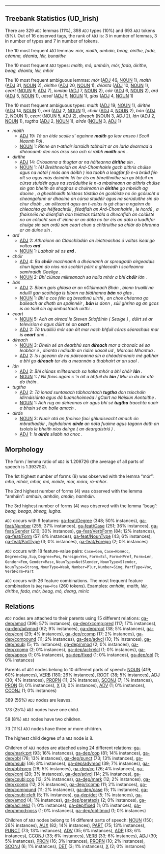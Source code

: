 

--------------------------------------------------------------------------------

## Treebank Statistics (UD_Irish)

There are 329 `ADJ` lemmas (11%), 398 `ADJ` types (10%) and 693 `ADJ` tokens (5%).
Out of 16 observed tags, the rank of `ADJ` is: 3 in number of lemmas, 3 in number of types and 7 in number of tokens.

The 10 most frequent `ADJ` lemmas: <em>mór, maith, amháin, beag, áirithe, fada, céanna, déanta, léir, bunaithe</em>

The 10 most frequent `ADJ` types:  <em>maith, mó, amháin, mór, fada, áirithe, beag, déanta, léir, mhór</em>

The 10 most frequent ambiguous lemmas: <em>mór</em> ([ADJ]() 46, [NOUN]() 1), <em>maith</em> ([ADJ]() 31, [NOUN]() 2), <em>áirithe</em> ([ADJ]() 20, [NOUN]() 1), <em>déanta</em> ([ADJ]() 10, [NOUN]() 1), <em>ceart</em> ([NOUN]() 9, [ADJ]() 7), <em>iomlán</em> ([ADJ]() 7, [NOUN]() 2), <em>cóir</em> ([ADJ]() 6, [NOUN]() 2), <em>ard</em> ([ADJ]() 5, [NOUN]() 1), <em>uasal</em> ([ADJ]() 5, [NOUN]() 1), <em>glas</em> ([ADJ]() 4, [NOUN]() 1)

The 10 most frequent ambiguous types:  <em>maith</em> ([ADJ]() 19, [NOUN]() 1), <em>áirithe</em> ([ADJ]() 14, [NOUN]() 1), <em>ard</em> ([ADJ]() 2, [NOUN]() 1), <em>chóir</em> ([ADJ]() 4, [NOUN]() 2), <em>bán</em> ([ADJ]() 2, [NOUN]() 1), <em>ceart</em> ([NOUN]() 5, [ADJ]() 2), <em>díreach</em> ([NOUN]() 3, [ADJ]() 2), <em>lán</em> ([ADJ]() 2, [NOUN]() 1), <em>tugtha</em> ([ADJ]() 2, [NOUN]() 1), <em>airde</em> ([NOUN]() 3, [ADJ]() 1)


* <em>maith</em>
  * [ADJ]() 19: <em>Tá an éide scoile s' againne <b>maith</b> go leor anseo i Scoil Naomh Pól .</em>
  * [NOUN]() 1: <em>Rinne an t-athair iarraidh tabhairt ar an Iarla dearmad a dhéanamh den nós ársa seo ach ní raibh <b>maith</b> ann .</em>
* <em>áirithe</em>
  * [ADJ]() 14: <em>Criosanna a thugtar ar na háiteanna <b>áirithe</b> sin .</em>
  * [NOUN]() 1: <em>(4) Breithneoidh an Ard-Chomhairle gach aithris chúise agus na nótaí ( más ann dóibh ) ina taobh a leagfar fé n-a bráid fén alt so agus más deimhin léi tar éis an bhreithnithe sin go bhfuil an cúrsa stuidéir agus na scrúduithe le n-a mbaineann an aithris chúise sin gan bheith de shaghas a chuireann in <b>áirithe</b> go mbeidh ag daoine , a gheobhaidh teisteas tástála ón gcoláiste no ón gcólucht a cheangalann ar dhaoine an cúrsa stuidéir agus na scrúduithe sin do chur díobh , an oilteacht agus an t-eolas is gá chun a ngairm do chleachta go héifeachtúil , féadfidh an Ard-Chomhairle , le hordú , a fhaisnéis ná déanfidh aon teisteas tástála a dheonfidh an coláiste no an cólucht san d' éinne ar an dáta no tar éis an dáta a luadhfar chuige sin san ordú san ceart chun a chláruithe sa chlár do bhronna ar an duine sin .</em>
* <em>ard</em>
  * [ADJ]() 2: <em>Athraíonn an Claochladán an leictreachas ó voltas íseal go voltas <b>ard</b> .</em>
  * [NOUN]() 1: <em>Labhair sé os <b>ard</b> .</em>
* <em>chóir</em>
  * [ADJ]() 4: <em>Ba <b>chóir</b> machnamh a dhéanamh ar spreagadh airgeadais chun ligean do níos mó scoláirí páirt a ghlacadh i scoileanna samhraidh Gaeilge .</em>
  * [NOUN]() 2: <em>Bhí ciúnas millteanach sa halla mhór a bhí <b>chóir</b> lán .</em>
* <em>bán</em>
  * [ADJ]() 2: <em>Bíonn gais ghlasa ar an nGlúineach Bhán , bíonn truaillí na nduillí gan scothóga is bíonn na bláthanna <b>bán</b> nó glas .</em>
  * [NOUN]() 1: <em>Bhí a cos féin ag breathnú uirthi , an chos chéanna go baileach ar dhath an spáinnéir , <b>bán</b> is donn , súil ghrinn ag an gcos is an tsúil sin ag amhastrach uirthi .</em>
* <em>ceart</em>
  * [NOUN]() 5: <em>Ach an oiread le Steven Stiofáinín ( Seoige ) , dúirt sé ar television é agus dúirt sé an <b>ceart</b> .</em>
  * [ADJ]() 2: <em>Tá truailliú mór san áit mar nach bhfuil córas séarachais mar is <b>ceart</b> ann .</em>
* <em>díreach</em>
  * [NOUN]() 3: <em>Dhein sé an dearbhú san <b>díreach</b> mar a chonaic sé sa leabhar é , déanta i ndiaidh an ridire uasail úd , Marcais Mhantua .</em>
  * [ADJ]() 2: <em>Is i gceann de na páirceanna sin a chéadchonaic mé gabhar a bhí go <b>díreach</b> tar éis a meannán a thabhairt ar an saol .</em>
* <em>lán</em>
  * [ADJ]() 2: <em>Bhí ciúnas millteanach sa halla mhór a bhí chóir <b>lán</b> .</em>
  * [NOUN]() 1: <em>/ Níl fhios agam c 'n áit a bhfuil do <b>lán</b> / Mur in do lár atá do thóin .</em>
* <em>tugtha</em>
  * [ADJ]() 2: <em>Tá ionad suntasach tábhachtach <b>tugtha</b> don tsíocháin idirnáisiúnta agus dá buanchoimeád i gCairt na Náisiún Aontaithe .</em>
  * [NOUN]() 1: <em>Ach rug an deireanas air agus bhí sé <b>tugtha</b> traochta nuair a bhain sé an baile amach .</em>
* <em>airde</em>
  * [NOUN]() 3: <em>Nuair atá an fhoinse faoi ghluaiseacht amach ón mbrathadóir , laghdaíonn <b>airde</b> an nóta fuaime agus tagann dath an tsolais le bheith níos deirge ( an deargaistriú ) .</em>
  * [ADJ]() 1: <em>Is <b>airde</b> sliabh ná cnoc .</em>

## Morphology

The form / lemma ratio of `ADJ` is 1.209726 (the average of all parts of speech is 1.393750).

The 1st highest number of forms (8) was observed with the lemma “mór”: <em>mhó, mhóir, mhór, mó, móide, mór, móra, ró-mhór</em>.

The 2nd highest number of forms (4) was observed with the lemma “amháin”: <em>amhain, amháin, amáin, hamháin</em>.

The 3rd highest number of forms (4) was observed with the lemma “beag”: <em>beag, beaga, bheag, lugha</em>.

`ADJ` occurs with 9 features: [ga-feat/Degree]() (348; 50% instances), [ga-feat/Number]() (255; 37% instances), [ga-feat/Case]() (251; 36% instances), [ga-feat/Gender]() (210; 30% instances), [ga-feat/VerbForm]() (84; 12% instances), [ga-feat/Form]() (57; 8% instances), [ga-feat/NounType]() (43; 6% instances), [ga-feat/PartType]() (3; 0% instances), [ga-feat/Foreign]() (2; 0% instances)

`ADJ` occurs with 18 feature-value pairs: `Case=Gen`, `Case=NomAcc`, `Degree=Cmp,Sup`, `Degree=Pos`, `Foreign=Yes`, `Form=Ecl`, `Form=HPref`, `Form=Len`, `Gender=Fem`, `Gender=Masc`, `NounType=NotSlender`, `NounType=Slender`, `NounType=Strong`, `NounType=Weak`, `Number=Plur`, `Number=Sing`, `PartType=Voc`, `VerbForm=Part`

`ADJ` occurs with 26 feature combinations.
The most frequent feature combination is `Degree=Pos` (260 tokens).
Examples: <em>amháin, maith, léir, áirithe, fada, mór, beag, mó, dearg, minic</em>


## Relations

`ADJ` nodes are attached to their parents using 15 different relations: [ga-dep/amod]() (396; 57% instances), [ga-dep/xcomp:pred]() (117; 17% instances), [ga-dep/advmod]() (62; 9% instances), [ga-dep/root]() (38; 5% instances), [ga-dep/conj]() (29; 4% instances), [ga-dep/ccomp]() (17; 2% instances), [ga-dep/compound]() (11; 2% instances), [ga-dep/advcl]() (10; 1% instances), [ga-dep/nsubj]() (5; 1% instances), [ga-dep/nmod]() (2; 0% instances), [ga-dep/xcomp]() (2; 0% instances), [ga-dep/acl:relcl]() (1; 0% instances), [ga-dep/appos]() (1; 0% instances), [ga-dep/fixed]() (1; 0% instances), [ga-dep/obl]() (1; 0% instances)

Parents of `ADJ` nodes belong to 10 different parts of speech: [NOUN]() (419; 60% instances), [VERB]() (180; 26% instances), [ROOT]() (38; 5% instances), [ADJ]() (30; 4% instances), [PROPN]() (11; 2% instances), [SCONJ]() (7; 1% instances), [PRON]() (3; 0% instances), [X]() (3; 0% instances), [ADV]() (1; 0% instances), [CCONJ]() (1; 0% instances)

389 (56%) `ADJ` nodes are leaves.

173 (25%) `ADJ` nodes have one child.

58 (8%) `ADJ` nodes have two children.

73 (11%) `ADJ` nodes have three or more children.

The highest child degree of a `ADJ` node is 8.

Children of `ADJ` nodes are attached using 24 different relations: [ga-dep/mark:prt]() (93; 16% instances), [ga-dep/cop]() (81; 14% instances), [ga-dep/obl]() (78; 13% instances), [ga-dep/punct]() (73; 13% instances), [ga-dep/nsubj]() (46; 8% instances), [ga-dep/advmod]() (39; 7% instances), [ga-dep/obl:prep]() (28; 5% instances), [ga-dep/cc]() (26; 4% instances), [ga-dep/conj]() (20; 3% instances), [ga-dep/advcl]() (14; 2% instances), [ga-dep/csubj:cop]() (12; 2% instances), [ga-dep/mark]() (12; 2% instances), [ga-dep/xcomp]() (12; 2% instances), [ga-dep/ccomp]() (11; 2% instances), [ga-dep/compound]() (11; 2% instances), [ga-dep/case]() (5; 1% instances), [ga-dep/csubj:cleft]() (5; 1% instances), [ga-dep/det]() (5; 1% instances), [ga-dep/amod]() (4; 1% instances), [ga-dep/parataxis]() (2; 0% instances), [ga-dep/acl:relcl]() (1; 0% instances), [ga-dep/fixed]() (1; 0% instances), [ga-dep/nmod:poss]() (1; 0% instances), [ga-dep/obl:tmod]() (1; 0% instances)

Children of `ADJ` nodes belong to 14 different parts of speech: [NOUN]() (150; 26% instances), [AUX]() (82; 14% instances), [PART]() (75; 13% instances), [PUNCT]() (73; 13% instances), [ADV]() (35; 6% instances), [ADP]() (33; 6% instances), [CCONJ]() (33; 6% instances), [VERB]() (33; 6% instances), [ADJ]() (30; 5% instances), [PRON]() (16; 3% instances), [PROPN]() (10; 2% instances), [SCONJ]() (6; 1% instances), [DET]() (3; 1% instances), [X]() (2; 0% instances)

